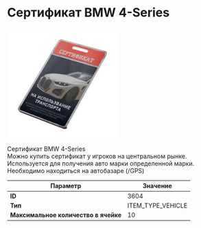 # Сертификат BMW 4-Series

![Item Image](../img/3604.webp?raw=true)

Сертификат BMW 4-Series<br>Можно купить сертификат у игроков на центральном рынке.<br>Используется для получения авто марки определенной марки.<br>Необходимо находиться на автобазаре (/GPS)


| Параметр | Значение |
|----------|----------|
| **ID** | 3604 |
| **Тип** | ITEM_TYPE_VEHICLE |
| **Максимальное количество в ячейке** | 10 |

